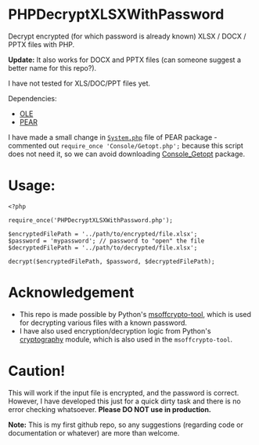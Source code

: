 # PHPDecryptXLSXWithPassword
Decrypt encrypted (for which password is already known) XLSX / DOCX / PPTX files with PHP.

**Update:** It also works for DOCX and PPTX files (can someone suggest a better name for this repo?).

I have not tested for XLS/DOC/PPT files yet.

Dependencies:
- [OLE](https://github.com/pear/OLE/)
- [PEAR](https://pear.php.net/package/PEAR/)

I have made a small change in [`System.php`](lib/System.php#L20) file of PEAR package - commented out `require_once 'Console/Getopt.php';` because this script does not need it, so we can avoid downloading [Console_Getopt](https://github.com/pear/Console_Getopt/) package.

# Usage:

```
<?php

require_once('PHPDecryptXLSXWithPassword.php');

$encryptedFilePath = '../path/to/encrypted/file.xlsx';
$password = 'mypassword'; // password to "open" the file
$decryptedFilePath = '../path/to/decrypted/file.xlsx';

decrypt($encryptedFilePath, $password, $decryptedFilePath);
```

# Acknowledgement
- This repo is made possible by Python's [msoffcrypto-tool](https://pypi.org/project/msoffcrypto-tool/), which is used for decrypting various files with a known password.
- I have also used encryption/decryption logic from Python's [cryptography](https://cryptography.io/en/latest/hazmat/primitives/) module, which is also used in the `msoffcrypto-tool`.

# Caution!

This will work if the input file is encrypted, and the password is correct. However, I have developed this just for a quick dirty task and there is no error checking whatsoever. **Please DO NOT use in production.**

**Note:** This is my first github repo, so any suggestions (regarding code or documentation or whatever) are more than welcome.
